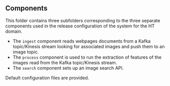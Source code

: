 ## Components

This folder contains three subfolders corresponding to the three separate components used in the release configuration of the system for the HT domain.

* The `ingest` component reads webpages documents from a Kafka topic/Kinesis stream looking for associated images and push them to an image topic.
* The `process` component is used to run the extraction of features of the images read from the Kafka topic/Kinesis stream.
* The `search` component sets up an image search API.

Default configuration files are provided.